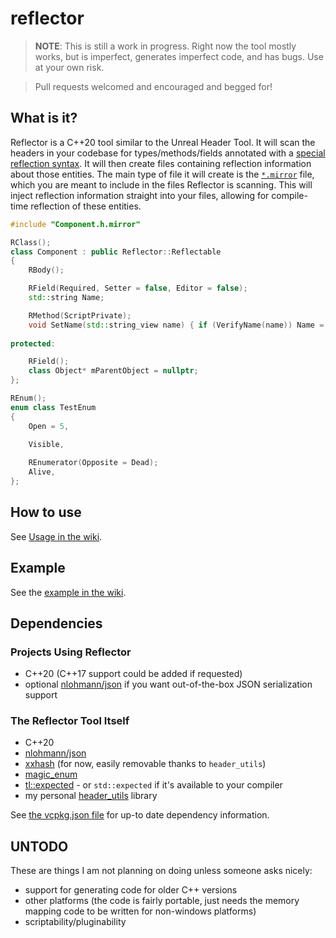 # reflector

> **NOTE**: This is still a work in progress. Right now the tool mostly works, but is imperfect, 
generates imperfect code, and has bugs. Use at your own risk.

> Pull requests welcomed and encouraged and begged for!

## What is it?

Reflector is a C++20 tool similar to the Unreal Header Tool. It will scan the headers in your codebase for types/methods/fields annotated with a [special reflection syntax](https://github.com/ghassanpl/reflector/wiki/Usage#code-requirements). It will then create files containing reflection information about those entities. The main type of file it will create is the [`*.mirror`](https://github.com/ghassanpl/reflector/wiki/Artifacts#mirror) file, which you are meant to include in the files Reflector is scanning. This will inject reflection information straight into your files, allowing for compile-time reflection of these entities.

```c++
#include "Component.h.mirror"

RClass();
class Component : public Reflector::Reflectable
{
	RBody();

	RField(Required, Setter = false, Editor = false);
	std::string Name;

	RMethod(ScriptPrivate);
	void SetName(std::string_view name) { if (VerifyName(name)) Name = name; }
	
protected:

	RField();
	class Object* mParentObject = nullptr;
};

REnum();
enum class TestEnum
{
	Open = 5,
	
	Visible,

	REnumerator(Opposite = Dead);
	Alive,
};
```

## How to use

See [Usage in the wiki](https://github.com/ghassanpl/reflector/wiki/Usage).

## Example

See the [example in the wiki](https://github.com/ghassanpl/reflector/wiki/Example).

## Dependencies

### Projects Using Reflector
* C+\+20 (C++17 support could be added if requested)
* optional [nlohmann/json](https://github.com/nlohmann/json) if you want out-of-the-box JSON serialization support

### The Reflector Tool Itself

* C++20
* [nlohmann/json](https://github.com/nlohmann/json)
* [xxhash](https://github.com/Cyan4973/xxHash) (for now, easily removable thanks to `header_utils`)
* [magic_enum](https://github.com/Neargye/magic_enum)
* [tl::expected](https://github.com/TartanLlama/expected) - or `std::expected` if it's available to your compiler
* my personal [header_utils](https://github.com/ghassanpl/header_utils) library

See [the vcpkg.json file](https://github.com/ghassanpl/reflector/blob/master/vcpkg.json) for up-to date dependency information.

## UNTODO

These are things I am not planning on doing unless someone asks nicely:

* support for generating code for older C++ versions
* other platforms (the code is fairly portable, just needs the memory mapping code to be written for non-windows platforms)
* scriptability/pluginability
